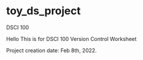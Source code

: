 # toy_ds_project
DSCI 100



Hello
This is for DSCI 100 Version Control Worksheet


Project creation date: Feb 8th, 2022.
